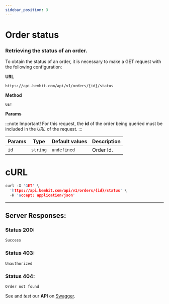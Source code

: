 ```yaml
---
sidebar_position: 3
---
```


# Order status

### Retrieving the status of an order.

To obtain the status of an order, it is necessary to make a GET request with the following configuration:

**URL**

```
https://api.bembit.com/api/v1/orders/{id}/status
```

**Method**

```
GET
```

**Params**

:::note Important!
For this request, the **id** of the order being queried must be included in the _URL_ of the request.
:::

| Params | Type     | Default values | Description |
| ------ | -------- | -------------- | ----------- |
| `id`   | `string` | `undefined`    | Order Id.   |

# cURL

```c
curl -X 'GET' \
  'https://api.bembit.com/api/v1/orders/{id}/status' \
  -H 'accept: application/json'
```

---

## Server Responses:

### Status 200:

    Success

### Status 403:

    Unauthorized

### Status 404:

    Order not found

See and _test_ our **API** on [Swagger](https://api.bembit.com/docs/#/Orders/get_orders__id__status).
